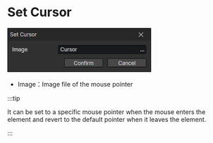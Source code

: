 # Set Cursor

![](img/setCursor-1.png)

- Image：Image file of the mouse pointer

:::tip

It can be set to a specific mouse pointer when the mouse enters the element and revert to the default pointer when it leaves the element.

:::